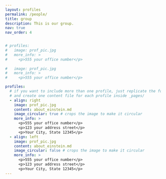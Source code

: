 ```yaml
---
layout: profiles
permalink: /people/
title: group
description: This is our group.
nav: true
nav_order: 4


# profiles:
#   image: prof_pic.jpg
#   more_info: >
#     <p>555 your office number</p>
  
#   image: prof_pic.jpg
#   more_info: >
#     <p>555 your office number</p>

profiles:
  # if you want to include more than one profile, just replicate the following block
  # and create one content file for each profile inside _pages/
  - align: right
    image: prof_pic.jpg
    content: about_einstein.md
    image_circular: true # crops the image to make it circular
    more_info: >
      <p>555 your office number</p>
      <p>123 your address street</p>
      <p>Your City, State 12345</p>
  - align: left
    image: prof_pic.jpg
    content: about_einstein.md
    image_circular: false # crops the image to make it circular
    more_info: >
      <p>555 your office number</p>
      <p>123 your address street</p>
      <p>Your City, State 12345</p>
---
```

